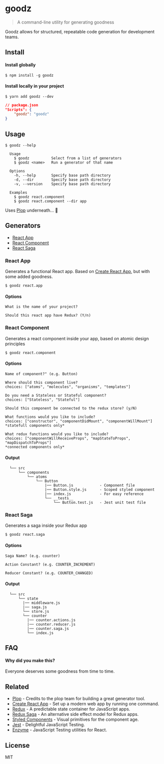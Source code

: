 # goodz
> A command-line utility for generating goodness

Goodz allows for structured, repeatable code generation for development teams.


## Install
#### Install globally

```
$ npm install -g goodz
```
#### Install locally in your project

```
$ yarn add goodz --dev
```
```json
// package.json
"Scripts": {
    "goodz": "goodz"
}
```


## Usage

```
$ goodz --help

  Usage
    $ goodz          Select from a list of generators
    $ goodz <name>   Run a generator of that name

  Options
    -h, --help       Specify base path directory
    -d, --dir        Specify base path directory
    -v, --version    Specify base path directory

  Examples
    $ goodz react.component
    $ goodz react.component --dir app
```
Uses [Plop](https://github.com/amwmedia/plop) underneath... :raised_hands:


## Generators

- [React App](#react-app)
- [React Component](#react-component)
- [React Saga](#react-saga)


### <a id="react-app"></a>React App
Generates a functional React app.  Based on [Create React App](https://github.com/facebook/create-react-app), but with some added goodness.
```
$ goodz react.app
```
#### Options
```
What is the name of your project?

Should this react app have Redux? (Y/n)
```


### <a id="react-component"></a>React Component
Generates a react component inside your app, based on atomic design principles
```
$ goodz react.component
```
#### Options
```
Name of component?" (e.g. Button)

Where should this component live?
choices: ["atoms", "molecules", "organisms", "templates"]

Do you need a Stateless or Stateful component?
choices: ["Stateless", "Stateful"]

Should this component be connected to the redux store? (y/N)

What functions would you like to include?
choices: ["constructor", "componentDidMount", "componentWillMount"]
*statefull components only*

What redux functions would you like to include?
choices: ["componentWillReceiveProps", "mapStateToProps", "mapDispatchToProps"]
*connected components only*
```
#### Output
```
  └── src      
      └── components                
          └── atoms
              └── Button
                  |── Button.js            - Component file
                  |── Button.style.js      - Scoped styled component
                  |── index.js             - For easy reference
                  └── __tests__
                      └── Button.test.js   - Jest unit test file
```


### <a id="react-saga"></a>React Saga
Generates a saga inside your Redux app
```
$ goodz react.saga
```
#### Options
```
Saga Name? (e.g. counter)

Action Constant? (e.g. COUNTER_INCREMENT)

Reducer Constant? (e.g. COUNTER_CHANGED)
```
#### Output
```
  └── src      
      └── state                
        |── middleware.js
        |── saga.js
        └── store.js
        └── counter                
          |── counter.actions.js
          |── counter.reducer.js
          |── counter.saga.js
          └── index.js
```


## FAQ

#### Why did you make this?

Everyone deserves some goodness from time to time.


## Related

- [Plop](https://github.com/amwmedia/plop) - Credits to the plop team for building a great generator tool.
- [Create React App](https://github.com/facebook/create-react-app) - Set up a modern web app by running one command.
- [Redux](https://github.com/reduxjs/redux) - A predictable state container for JavaScript apps.
- [Redux Saga](https://github.com/redux-saga/redux-saga/) - An alternative side effect model for Redux apps.
- [Styled Components](https://github.com/styled-components) - Visual primitives for the component age.
- [Jest](https://github.com/facebook/jest) - Delightful JavaScript Testing.
- [Enzyme](https://github.com/airbnb/enzyme) - JavaScript Testing utilities for React.


## License

MIT